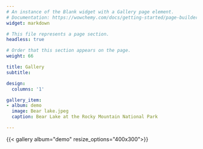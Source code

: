 ```yaml
---
# An instance of the Blank widget with a Gallery page element.
# Documentation: https://wowchemy.com/docs/getting-started/page-builder/
widget: markdown

# This file represents a page section.
headless: true

# Order that this section appears on the page.
weight: 66

title: Gallery
subtitle:

design:
  columns: '1'

gallery_item:
- album: demo
  image: Bear lake.jpeg
  caption: Bear Lake at the Rocky Mountain National Park

---
```


{{< gallery album="demo" resize_options="400x300">}}
